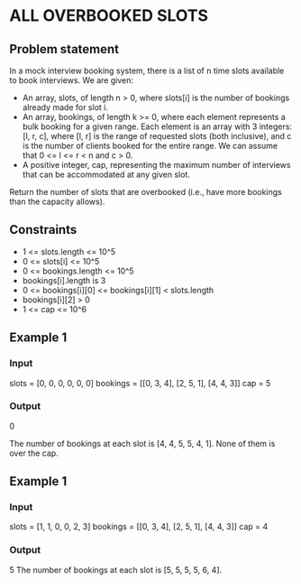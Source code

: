 # ALL OVERBOOKED SLOTS

## Problem statement

In a mock interview booking system, there is a list of n time slots available to book interviews. We are given:

- An array, slots, of length n > 0, where slots[i] is the number of bookings already made for slot i.
- An array, bookings, of length k >= 0, where each element represents a bulk booking for a given range. Each element is
  an array with 3 integers: [l, r, c], where [l, r] is the range of requested slots (both inclusive), and c is the
  number of clients booked for the entire range. We can assume that 0 <= l <= r < n and c > 0.
- A positive integer, cap, representing the maximum number of interviews that can be accommodated at any given slot.

Return the number of slots that are overbooked (i.e., have more bookings than the capacity allows).

## Constraints

- 1 <= slots.length <= 10^5
- 0 <= slots[i] <= 10^5
- 0 <= bookings.length <= 10^5
- bookings[i].length is 3
- 0 <= bookings[i][0] <= bookings[i][1] < slots.length
- bookings[i][2] > 0
- 1 <= cap <= 10^6

## Example 1

### Input

slots = [0, 0, 0, 0, 0, 0]
bookings = [[0, 3, 4], [2, 5, 1], [4, 4, 3]]
cap = 5

### Output

0

The number of bookings at each slot is [4, 4, 5, 5, 4, 1].
None of them is over the cap.

## Example 1

### Input

slots = [1, 1, 0, 0, 2, 3]
bookings = [[0, 3, 4], [2, 5, 1], [4, 4, 3]]
cap = 4

### Output

5
The number of bookings at each slot is [5, 5, 5, 5, 6, 4].
